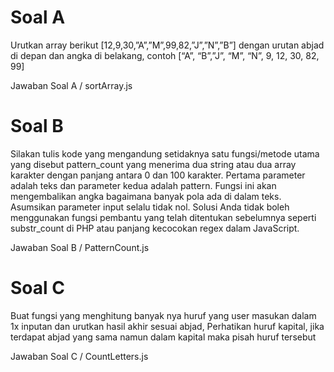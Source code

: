 # Soal A
Urutkan array berikut [12,9,30,”A”,”M”,99,82,”J”,”N”,”B”] dengan urutan abjad di depan dan angka di belakang, contoh [“A”, “B”,”J”, “M”, “N”, 9, 12, 30, 82, 99]

Jawaban Soal A /
sortArray.js

# Soal B
Silakan tulis kode yang mengandung setidaknya satu fungsi/metode utama yang disebut pattern_count yang menerima dua string atau dua array karakter dengan panjang antara 0 dan 100 karakter. Pertama parameter adalah teks dan parameter kedua adalah pattern. Fungsi ini akan mengembalikan angka bagaimana banyak pola ada di dalam teks. Asumsikan parameter input selalu
tidak nol. Solusi Anda tidak boleh menggunakan fungsi pembantu yang telah ditentukan sebelumnya seperti substr_count di PHP atau panjang kecocokan regex dalam JavaScript.

Jawaban Soal B /
PatternCount.js

# Soal C
Buat fungsi yang menghitung banyak nya huruf yang user masukan dalam 1x inputan dan urutkan hasil akhir sesuai abjad, Perhatikan huruf kapital, jika terdapat abjad yang sama namun dalam kapital maka pisah huruf tersebut

Jawaban Soal C /
CountLetters.js
